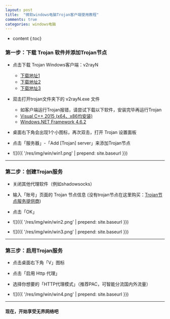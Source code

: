 ```yaml
---
layout: post
title:  "微软windows电脑Trojan客户端使用教程"
comments: true
categories: windows电脑
---
```


* content
{:toc}

### 第一步：下载 Trojan 软件并添加Trojan节点

* 点击下载 Trojan Windows客户端：v2rayN
    * <a class="downbtn" href="https://yhvps.com/usr/uploads/app/v2rayN-win-with-trojan-v2.zip" target="_blank" rel="noopener">下载地址1</a>
    * <a class="downbtn" href="https://github.com/go2world/ss/releases/download/0.0.4/v2rayN-win-with-trojan-v2.zip" target="_blank" rel="noopener">下载地址2</a>
    * <a class="downbtn" href="https://dwc-1256539025.cos.ap-hongkong.myqcloud.com/public/pkg/v2rayN-win-with-trojan-v2.zip" target="_blank" rel="noopener">下载地址3</a>
    
* 双击打开trojan文件夹下的 v2rayN.exe 文件
    * 如客户端运行Trojan报错，请尝试下载以下软件，安装完毕再运行Trojan
    * <a class="downbtn" href="https://www.microsoft.com/zh-CN/download/details.aspx?id=48145" target="_blank" rel="noopener">Visual C++ 2015 (x64、x86均安装)</a>
    * <a class="downbtn" href="https://support.microsoft.com/zh-cn/help/3151800/the-net-framework-4-6-2-offline-installer-for-windows" target="_blank" rel="noopener">Windows.NET Framework 4.6.2</a>

* 桌面右下角会出现1个小图标，再次双击，打开 Trojan 设置面板
* 点击「服务器」-「Add [Trojan] server」来添加Trojan节点
* ![]({{ '/res/img/win/win1.png' | prepend: site.baseurl  }})
* * *

### 第二步：创建Trojan服务
* 关闭其他代理软件（例如shadowsocks）
* 输入「账号」页面的 Trojan 节点信息  (没有trojan节点在这里购买：<a class="downbtn" href="https://us04.go2world.tk/home/ref/6360407488" target="_blank" rel="noopener">Trojan节点服务提供商</a>)
* 点击「OK」

* ![]({{ '/res/img/win/win2.png' | prepend: site.baseurl  }})
* ![]({{ '/res/img/win/win3.png' | prepend: site.baseurl  }})

*********

### 第三步：启用Trojan服务

* 点击桌面右下角「V」图标
* 点击「启用 Http 代理」
* 选择你想要的「HTTP代理模式」（推荐PAC，可智能分流国内外流量）

* ![]({{ '/res/img/win/win4.png' | prepend: site.baseurl  }})

*********
####  现在，开始享受无界网络吧